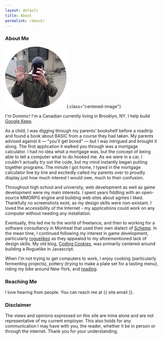 ```yaml
---
layout: default
title: About
permalink: /about/
---
```


### About Me


![My face](/assets/images/face.png){:class="centered-image"}


I'm Dominic! I'm a Canadian currently living in Brooklyn, NY. I help build [Google Keep](keep.google.com).

As a child, I was digging through my parents' bookshelf before a roadtrip and found a book about BASIC from a course they had taken. My parents advised against it &mdash; "you'll get bored" &mdash; but I was intrigued and brought it along. The first application it walked you through was a mortgage calculator. I had no idea what a mortgage was, but the concept of being able to tell a computer what to do hooked me. As we were in a car, I couldn't actually try out the code, but my mind instantly began putting together programs. The minute I got home, I typed in the mortgage calculator line by line and excitedly called my parents over to proudly display just how much interest I would owe, much to their confusion.

Throughout high school and university, web development as well as game development were my main interests. I spent years fiddling with an open-source MMORPG engine and building web sites about agmes I liked. Thankfully no screenshots exist, as my design skills were non-existant. I loved the accessibility of the Internet - my applications could work on any computer without needing any installation.

Eventually, this led me to the world of freelance, and then to working for a software consultancy in Montreal that used their own dialect of [Scheme](http://www.jazzscheme.org/). In the mean time, I continued following my interest in game development, particularly [roguelikes](https://en.wikipedia.org/wiki/Roguelike) as they appealed to my aforementioned lack of design skills. My old blog, [Coding Cookies](http://codingcookies.com/), was primarily centered around building a Roguelike in Javascript.

When I'm not trying to get computers to work, I enjoy cooking (particularly fermenting projects), pottery (trying to make a plate set for a tasting menu), riding my bike around New York, and [reading](https://www.goodreads.com/user/show/21652187-dominic).

### Reaching Me

I love hearing from people. You can reach me at {{ site.email }}.

### Disclaimer

The views and opinions expressed on this site are mine alone and are not representative of my current employer. This also holds for any communication I may have with you, the reader, whether it be in person or through the internet. Thank you for your understanding.

